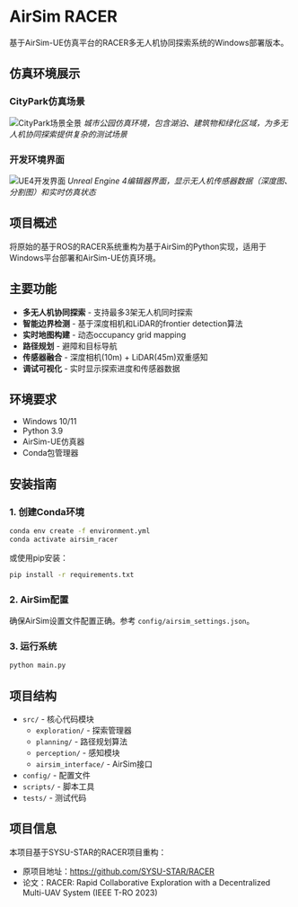 # AirSim RACER

基于AirSim-UE仿真平台的RACER多无人机协同探索系统的Windows部署版本。

## 仿真环境展示

### CityPark仿真场景
![CityPark场景全景](images/ScreenShot00002.png)
*城市公园仿真环境，包含湖泊、建筑物和绿化区域，为多无人机协同探索提供复杂的测试场景*

### 开发环境界面
![UE4开发界面](images/ScreenShot00003.png)
*Unreal Engine 4编辑器界面，显示无人机传感器数据（深度图、分割图）和实时仿真状态*

## 项目概述

将原始的基于ROS的RACER系统重构为基于AirSim的Python实现，适用于Windows平台部署和AirSim-UE仿真环境。

## 主要功能

- **多无人机协同探索** - 支持最多3架无人机同时探索
- **智能边界检测** - 基于深度相机和LiDAR的frontier detection算法
- **实时地图构建** - 动态occupancy grid mapping
- **路径规划** - 避障和目标导航
- **传感器融合** - 深度相机(10m) + LiDAR(45m)双重感知
- **调试可视化** - 实时显示探索进度和传感器数据

## 环境要求

- Windows 10/11
- Python 3.9
- AirSim-UE仿真器
- Conda包管理器

## 安装指南

### 1. 创建Conda环境

```bash
conda env create -f environment.yml
conda activate airsim_racer
```

或使用pip安装：

```bash
pip install -r requirements.txt
```

### 2. AirSim配置

确保AirSim设置文件配置正确。参考 `config/airsim_settings.json`。

### 3. 运行系统

```bash
python main.py
```

## 项目结构

- `src/` - 核心代码模块
  - `exploration/` - 探索管理器
  - `planning/` - 路径规划算法
  - `perception/` - 感知模块
  - `airsim_interface/` - AirSim接口
- `config/` - 配置文件
- `scripts/` - 脚本工具
- `tests/` - 测试代码

## 项目信息

本项目基于SYSU-STAR的RACER项目重构：
- 原项目地址：https://github.com/SYSU-STAR/RACER
- 论文：RACER: Rapid Collaborative Exploration with a Decentralized Multi-UAV System (IEEE T-RO 2023)
